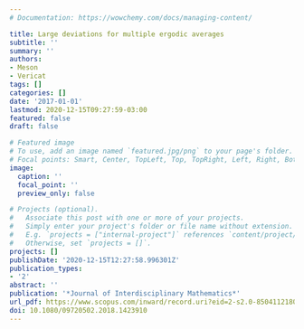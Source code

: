 ```yaml
---
# Documentation: https://wowchemy.com/docs/managing-content/

title: Large deviations for multiple ergodic averages
subtitle: ''
summary: ''
authors:
- Meson
- Vericat
tags: []
categories: []
date: '2017-01-01'
lastmod: 2020-12-15T09:27:59-03:00
featured: false
draft: false

# Featured image
# To use, add an image named `featured.jpg/png` to your page's folder.
# Focal points: Smart, Center, TopLeft, Top, TopRight, Left, Right, BottomLeft, Bottom, BottomRight.
image:
  caption: ''
  focal_point: ''
  preview_only: false

# Projects (optional).
#   Associate this post with one or more of your projects.
#   Simply enter your project's folder or file name without extension.
#   E.g. `projects = ["internal-project"]` references `content/project/deep-learning/index.md`.
#   Otherwise, set `projects = []`.
projects: []
publishDate: '2020-12-15T12:27:58.996301Z'
publication_types:
- '2'
abstract: ''
publication: '*Journal of Interdisciplinary Mathematics*'
url_pdf: https://www.scopus.com/inward/record.uri?eid=2-s2.0-85041121808&doi=10.1080%2f09720502.2018.1423910&partnerID=40&md5=77c8c6fff3dd3fe6758c4b257b705d42
doi: 10.1080/09720502.2018.1423910
---
```

